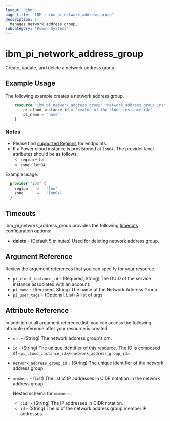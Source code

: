 ```yaml
---
layout: "ibm"
page_title: "IBM : ibm_pi_network_address_group"
description: |-
  Manages network address group.
subcategory: "Power Systems"
---
```


# ibm_pi_network_address_group

Create, update, and delete a network address group.

## Example Usage

The following example creates a network address group.

```terraform
    resource "ibm_pi_network_address_group" "network_address_group_instance" {
        pi_cloud_instance_id = "<value of the cloud_instance_id>"
        pi_name = "name"
    }
```

### Notes

- Please find [supported Regions](https://cloud.ibm.com/apidocs/power-cloud#endpoint) for endpoints.
- If a Power cloud instance is provisioned at `lon04`, The provider level attributes should be as follows:
  - `region` - `lon`
  - `zone` - `lon04`
  
Example usage:

  ```terraform
    provider "ibm" {
      region    =   "lon"
      zone      =   "lon04"
    }
  ```

## Timeouts

ibm_pi_network_address_group provides the following [timeouts](https://www.terraform.io/docs/language/resources/syntax.html) configuration options:

- **delete** - (Default 5 minutes) Used for deleting network address group.

## Argument Reference

Review the argument references that you can specify for your resource.

- `pi_cloud_instance_id` - (Required, String) The GUID of the service instance associated with an account.
- `pi_name` - (Required, String) The name of the Network Address Group.
- `pi_user_tags` - (Optional, List) A list of tags.

## Attribute Reference

In addition to all argument reference list, you can access the following attribute reference after your resource is created.

- `crn` - (String) The network address group's crn.
- `id` - (String) The unique identifier of this resource. The ID is composed of `<pi_cloud_instance_id>/<network_address_group_id>`.
- `network_address_group_id` - (String) The unique identifier of the network address group.
- `members` - (List) The list of IP addresses in CIDR notation in the network address group.

  Nested schema for `members`:
  - `cidr` - (String) The IP addresses in CIDR notation.
  - `id` - (String) The id of the network address group member IP addresses.
